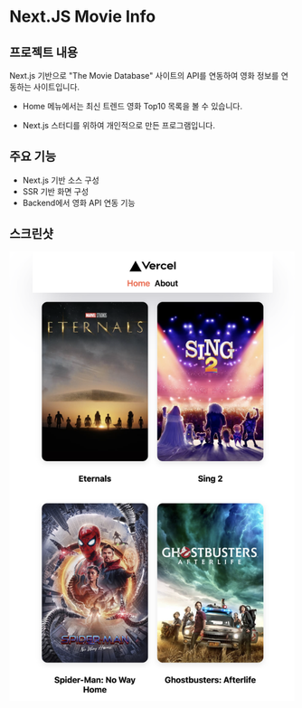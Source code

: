 # Next.JS Movie Info

## 프로젝트 내용

Next.js 기반으로 "The Movie Database" 사이트의 API를 연동하여 영화 정보를 연동하는 사이트입니다.

- Home 메뉴에서는 최신 트렌드 영화 Top10 목록을 볼 수 있습니다.

- Next.js 스터디를 위하여 개인적으로 만든 프로그램입니다.

## 주요 기능

- Next.js 기반 소스 구성
- SSR 기반 화면 구성
- Backend에서 영화 API 연동 기능

## 스크린샷

![img](./public/images/screenshot1.png)
